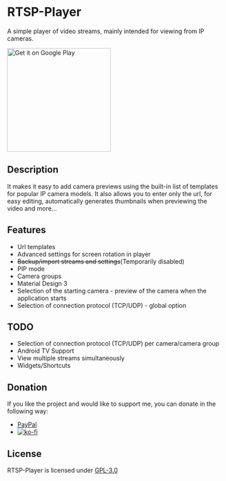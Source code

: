 # RTSP-Player

A simple player of video streams, mainly intended for viewing from IP cameras.

<a href="https://play.google.com/store/apps/details?id=pl.huczeq.rtspplayer" target="_blank">
  <img width="240px" alt="Get it on Google Play" src="https://play.google.com/intl/en_us/badges/static/images/badges/en_badge_web_generic.png">
</a>

## Description

It makes it easy to add camera previews using the built-in list of templates for popular IP camera models. It also allows you to enter only the url, for easy editing, automatically generates thumbnails when previewing the video and more...

## Features

- Url templates
- Advanced settings for screen rotation in player
- ~~Backup/import streams and settings~~(Temporarily disabled)
- PIP mode
- Camera groups
- Material Design 3
- Selection of the starting camera - preview of the camera when the application starts
- Selection of connection protocol (TCP/UDP) - global option

## TODO

- Selection of connection protocol (TCP/UDP) per camera/camera group
- Android TV Support
- View multiple streams simultaneously
- Widgets/Shortcuts

## Donation

If you like the project and would like to support me, you can donate in the following way:
- [PayPal](https://www.paypal.com/donate/?hosted_button_id=U889NXKZRM6G8)
- [![ko-fi](https://ko-fi.com/img/githubbutton_sm.svg)](https://ko-fi.com/O4O3JXPCI)

## License

RTSP-Player is licensed under [GPL-3.0](LICENSE)
